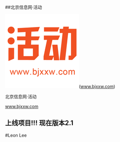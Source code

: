 ##北京信息网·活动

  <img src="https://github.com/lhlleon/BjxxwActive/blob/master/NewBjxxwApp/Assets.xcassets/AppIcon.appiconset/120%403x.png" alt="北京信息网·活动" title="北京信息网·活动">(www.bjxxw.com)
</p>

北京信息网·活动 

www.bjxxw.com 

## 上线项目!!! 现在版本2.1

#Leon Lee

